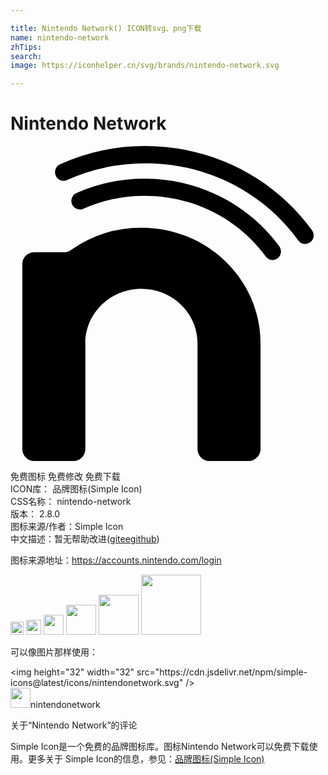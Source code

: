 ```yaml
---

title: Nintendo Network() ICON转svg、png下载
name: nintendo-network
zhTips: 
search: 
image: https://iconhelper.cn/svg/brands/nintendo-network.svg

---
```


# Nintendo Network  <small style="font-size: 60%;font-weight: 100"></small>

<div id="svg" class="svg-wrap">
<svg role="img" viewBox="0 0 24 24" xmlns="http://www.w3.org/2000/svg"><title>Nintendo Network icon</title><path d="M19.9645 8.6861a.645.645 0 0 1-.5193-.2664c-2.1109-2.893-5.5554-4.624-9.2154-4.624a11.4744 11.4744 0 0 0-4.6887.9864.6413.6413 0 0 1-.8493-.3375.6563.6563 0 0 1 .3325-.8593 12.7795 12.7795 0 0 1 5.2055-1.0946c4.0672 0 7.9003 1.9265 10.2527 5.1544a.66.66 0 0 1-.137.9128.6326.6326 0 0 1-.381.1282M.9023 8.9788c0-.4919.411-.8892.9178-.8892h2.3313c.2104 0 .3636-.0958.5566-.2291a9.2229 9.2229 0 0 1 5.2677-1.6339c5.01 0 9.0735 3.9415 9.0735 8.802v8.0771a.9078.9078 0 0 1-.9216.8942h-2.9551a.909.909 0 0 1-.924-.8942v-8.0771c0-2.289-1.9116-4.1457-4.274-4.1457-2.3599 0-4.2715 1.8555-4.2715 4.1457v8.0771A.909.909 0 0 1 4.779 24H1.824a.9078.9078 0 0 1-.9216-.8942V8.98M4.302 2.5915a14.5479 14.5479 0 0 1 5.98-1.274c4.822 0 9.0747 2.3288 11.6488 5.8792a.6397.6397 0 0 0 .9041.1408.67.67 0 0 0 .137-.9228C20.155 2.528 15.5162 0 10.281 0a15.7907 15.7907 0 0 0-6.502 1.3873.6625.6625 0 0 0-.33.8693.6401.6401 0 0 0 .8518.3362Z"/></svg>
</div>
<detail full-name='nintendo-network'></detail>

<div class="detail-page">
<p>
<span><span class="badge-success badge">免费图标</span> <span class="badge-success badge">免费修改</span>  <span class="badge-success badge">免费下载</span> </span>
<br/>
<span>
ICON库：
<span class="badge-secondary badge">品牌图标(Simple Icon)</span> 
</span>
<br/>
<span>
CSS名称：
<span class="badge-secondary badge">nintendo-network</span> 
</span>

<br/>
<span>
版本：
<span class="badge-secondary badge">2.8.0</span> 
</span>
<br/>
<span>图标来源/作者：<span class="badge-light badge">Simple Icon</span></span> 
<br/>
<span class="zh-detail">中文描述：暂无<span class="help-link"><span>帮助改进</span>(<a href="https://gitee.com/liuwave/icon-helper/edit/master/json/brands/nintendo-network.json" target="_blank" rel="noopener noreferrer">gitee</a><a href="https://github.com/liuwave/icon-helper/edit/master/json/brands/nintendo-network.json" target="_blank" rel="noopener noreferrer">github</a></span>)</span><br/>
</p>
</div><div class="description description alert alert-light"><p>图标来源地址：<a href="https://accounts.nintendo.com/login" target="_blank" rel="noopener noreferrer">https://accounts.nintendo.com/login</a></p></div>
<div class="alert alert-dark">
<img height="21" width="21" src="https://cdn.jsdelivr.net/npm/simple-icons@latest/icons/nintendonetwork.svg" />
<img height="24" width="24" src="https://cdn.jsdelivr.net/npm/simple-icons@latest/icons/nintendonetwork.svg" />
<img height="32" width="32" src="https://cdn.jsdelivr.net/npm/simple-icons@latest/icons/nintendonetwork.svg" />
<img height="48" width="48" src="https://cdn.jsdelivr.net/npm/simple-icons@latest/icons/nintendonetwork.svg" />
<img height="64" width="64" src="https://cdn.jsdelivr.net/npm/simple-icons@latest/icons/nintendonetwork.svg" />
<img height="96" width="96" src="https://cdn.jsdelivr.net/npm/simple-icons@latest/icons/nintendonetwork.svg" />

</div>
<div>
  <p>可以像图片那样使用：    
  </p>
  <div class="alert alert-primary" style="font-size: 14px">
    &lt;img height="32" width="32" src="https://cdn.jsdelivr.net/npm/simple-icons@latest/icons/nintendonetwork.svg" /&gt;
    <copy-btn content='<img height="32" width="32" src="https://cdn.jsdelivr.net/npm/simple-icons@latest/icons/nintendonetwork.svg" />'></copy-btn>
  </div>
  <div class="alert alert-secondary">
    <img height="32" width="32" src="https://cdn.jsdelivr.net/npm/simple-icons@latest/icons/nintendonetwork.svg" />nintendonetwork
    <copy-btn content="nintendonetwork" btn-title="复制图标名称"></copy-btn>
  </div>
</div>

<Vssue title="关于“Nintendo Network”的评论" >关于“Nintendo Network”的评论</Vssue>


<div><p>Simple Icon是一个免费的品牌图标库。图标Nintendo Network可以免费下载使用。更多关于  Simple Icon的信息，参见：<a target="_blank" href="https://iconhelper.cn/brands.html">品牌图标(Simple Icon)</a>
</p></div>
